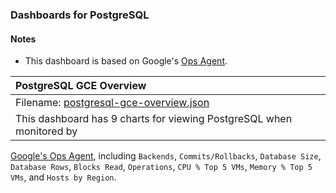 ### Dashboards for PostgreSQL

#### Notes

- This dashboard is based on Google's [Ops Agent](https://cloud.google.com/stackdriver/docs/solutions/agents/ops-agent).


|PostgreSQL GCE Overview|
|:------------------|
|Filename: [postgresql-gce-overview.json](postgresql-gce-overview.json)|
|This dashboard has 9 charts for viewing PostgreSQL when monitored by 
[Google's Ops Agent](https://cloud.google.com/stackdriver/docs/solutions/agents/ops-agent/third-party/postgresql#monitored-metrics), including `Backends`, `Commits/Rollbacks`, `Database Size`, `Database Rows`, `Blocks Read`, `Operations`, `CPU % Top 5 VMs`, `Memory % Top 5 VMs`, and `Hosts by Region`.
